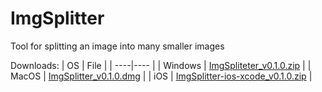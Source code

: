 # ImgSplitter
Tool for splitting an image into many smaller images


Downloads:
| OS | File |
| ----|---- |
| Windows | [ImgSpliteter_v0.1.0.zip](built/ImgSpliteter_v0.1.0.zip) |
| MacOS | [ImgSplitter_v0.1.0.dmg](built/ImgSplitter_v0.1.0.dmg) |
| iOS | [ImgSplitter-ios-xcode_v0.1.0.zip](built/ImgSplitter-ios-xcode_v0.1.0.zip) |
